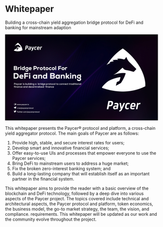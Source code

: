 # Whitepaper

Building a cross-chain yield aggregation bridge protocol for DeFi and banking for mainstream adaption

![](../../.gitbook/assets/paycer-1-2-.jpg)

This whitepaper presents the Paycer® protocol and platform, a cross-chain yield aggregator protocol. The main goals of Paycer are as follows:

1.  Provide high, stable, and secure interest rates for users;
2.  Develop smart and innovative financial services;
3.  Offer easy-to-use UIs and processes that empower everyone to use the Paycer services;
4.  Bring DeFi to mainstream users to address a huge market;
5.  Fix the broken zero-interest banking system; and
6.  Build a long-lasting company that will establish itself as an important partner in the financial system.

This whitepaper aims to provide the reader with a basic overview of the blockchain and DeFi technology, followed by a deep dive into various aspects of the Paycer project. The topics covered include technical and architectural aspects, the Paycer protocol and platform, token economics, the business model, the go-to market strategy, the team, the vision, and compliance. requirements. This whitepaper will be updated as our work and the community evolve throughout the project.

